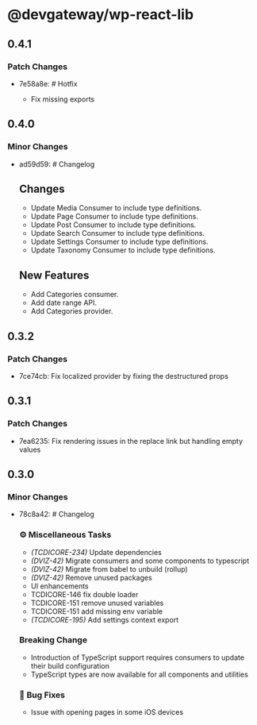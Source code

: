 # @devgateway/wp-react-lib

## 0.4.1

### Patch Changes

- 7e58a8e: # Hotfix

  - Fix missing exports

## 0.4.0

### Minor Changes

- ad59d59: # Changelog

  ## Changes

  - Update Media Consumer to include type definitions.
  - Update Page Consumer to include type definitions.
  - Update Post Consumer to include type definitions.
  - Update Search Consumer to include type definitions.
  - Update Settings Consumer to include type definitions.
  - Update Taxonomy Consumer to include type definitions.

  ## New Features

  - Add Categories consumer.
  - Add date range API.
  - Add Categories provider.

## 0.3.2

### Patch Changes

- 7ce74cb: Fix localized provider by fixing the destructured props

## 0.3.1

### Patch Changes

- 7ea6235: Fix rendering issues in the replace link but handling empty values

## 0.3.0

### Minor Changes

- 78c8a42: # Changelog

  ### ⚙️ Miscellaneous Tasks

  - _(TCDICORE-234)_ Update dependencies
  - _(DVIZ-42)_ Migrate consumers and some components to typescript
  - _(DVIZ-42)_ Migrate from babel to unbuild (rollup)
  - _(DVIZ-42)_ Remove unused packages
  - UI enhancements
  - TCDICORE-146 fix double loader
  - TCDICORE-151 remove unused variables
  - TCDICORE-151 add missing env variable
  - _(TCDICORE-195)_ Add settings context export

  ### Breaking Change

  - Introduction of TypeScript support requires consumers to update their build configuration
  - TypeScript types are now available for all components and utilities

  ### 🐛 Bug Fixes

  - Issue with opening pages in some iOS devices
